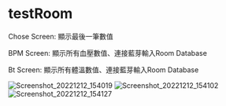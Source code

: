 # testRoom
Chose Screen: 顯示最後一筆數值

BPM Screen: 顯示所有血壓數值、連接藍芽輸入Room Database

Bt Screen: 顯示所有體溫數值、連接藍芽輸入Room Database

![Screenshot_20221212_154019](https://user-images.githubusercontent.com/88433505/206988729-4cc33058-5377-4d78-8d64-248b78bcf2b4.png)
![Screenshot_20221212_154102](https://user-images.githubusercontent.com/88433505/206988824-aec6cbd2-4a61-4e3e-99d5-4b20906d2222.png)
![Screenshot_20221212_154127](https://user-images.githubusercontent.com/88433505/206988912-173fcdaa-9d32-4a76-829c-cf64b691b154.png)
